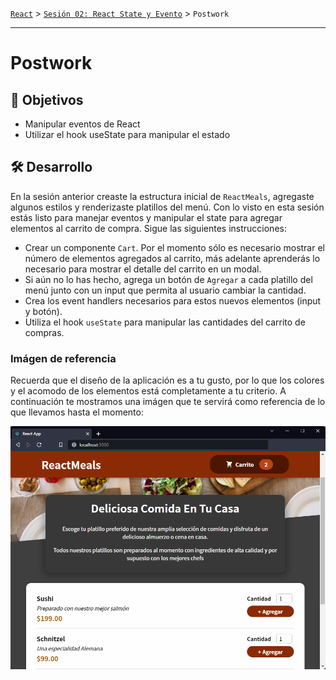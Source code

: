 [`React`](../../README.md) > [`Sesión 02: React State y Evento`](../Readme.md) > `Postwork`

---

# Postwork

## 🎯 Objetivos

- Manipular eventos de React
- Utilizar el hook useState para manipular el estado

## 🛠 Desarrollo

En la sesión anterior creaste la estructura inicial de `ReactMeals`, agregaste algunos estilos y renderizaste platillos del menú. Con lo visto en esta sesión estás listo para manejar eventos y manipular el state para agregar elementos al carrito de compra. Sigue las siguientes instrucciones:

- Crear un componente `Cart`. Por el momento sólo es necesario mostrar el número de elementos agregados al carrito, más adelante aprenderás lo necesario para mostrar el detalle del carrito en un modal.
- Si aún no lo has hecho, agrega un botón de `Agregar` a cada platillo del menú junto con un input que permita al usuario cambiar la cantidad.
- Crea los event handlers necesarios para estos nuevos elementos (input y botón).
- Utiliza el hook `useState` para manipular las cantidades del carrito de compras.

### Imágen de referencia

Recuerda que el diseño de la aplicación es a tu gusto, por lo que los colores y el acomodo de los elementos está completamente a tu criterio. A continuación te mostramos una imágen que te servirá como referencia de lo que llevamos hasta el momento:

![ReactMeals](./assets/react-meals.png)
